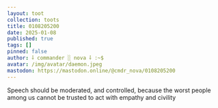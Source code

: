 ```yaml
---
layout: toot
collection: toots
title: 0108205200
date: 2025-01-08
published: true
tags: []
pinned: false
author: ⸸ commander ░ nova ⸸ :~$
avatar: /img/avatar/daemon.jpeg
mastodon: https://mastodon.online/@cmdr_nova/0108205200
---
```


Speech should be moderated, and controlled, because the worst people among us cannot be trusted to act with empathy and civility
